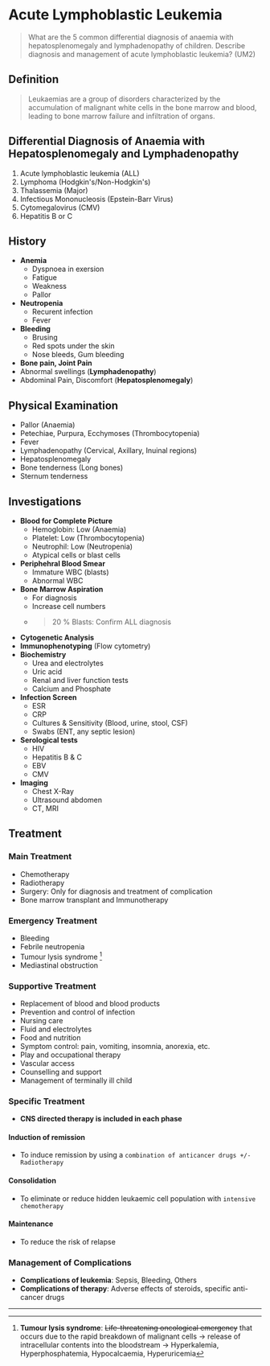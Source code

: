 # Acute Lymphoblastic Leukemia

> What are the 5 common differential diagnosis of anaemia with hepatosplenomegaly and lymphadenopathy of children. Describe diagnosis and management of acute lymphoblastic leukemia? (UM2)

## Definition

> Leukaemias are a group of disorders characterized by the accumulation of malignant white cells in the bone marrow and blood, leading to bone marrow failure and infiltration of organs.

## Differential Diagnosis of Anaemia with Hepatosplenomegaly and Lymphadenopathy

1. Acute lymphoblastic leukemia (ALL)
2. Lymphoma (Hodgkin's/Non-Hodgkin's)
3. Thalassemia (Major)
4. Infectious Mononucleosis (Epstein-Barr Virus)
5. Cytomegalovirus (CMV)
6. Hepatitis B or C

## History

- **Anemia**
  - Dyspnoea in exersion
  - Fatigue
  - Weakness
  - Pallor
- **Neutropenia**
  - Recurent infection
  - Fever
- **Bleeding**
  - Brusing
  - Red spots under the skin
  - Nose bleeds, Gum bleeding
- **Bone pain, Joint Pain**
- Abnormal swellings (**Lymphadenopathy**)
- Abdominal Pain, Discomfort (**Hepatosplenomegaly**)

## Physical Examination

- Pallor (Anaemia)
- Petechiae, Purpura, Ecchymoses (Thrombocytopenia)
- Fever
- Lymphadenopathy (Cervical, Axillary, Inuinal regions)
- Hepatosplenomegaly
- Bone tenderness (Long bones)
- Sternum tenderness

## Investigations

- **Blood for Complete Picture**
  - Hemoglobin: Low (Anaemia)
  - Platelet: Low (Thrombocytopenia)
  - Neutrophil: Low (Neutropenia)
  - Atypical cells or blast cells
- **Periphehral Blood Smear**
  - Immature WBC (blasts)
  - Abnormal WBC
- **Bone Marrow Aspiration**
  - For diagnosis
  - Increase cell numbers
  - > 20 % Blasts: Confirm ALL diagnosis
- **Cytogenetic Analysis**
- **Immunophenotyping** (Flow cytometry)
- **Biochemistry**
  - Urea and electrolytes
  - Uric acid
  - Renal and liver function tests
  - Calcium and Phosphate
- **Infection Screen**
  - ESR
  - CRP
  - Cultures & Sensitivity (Blood, urine, stool, CSF)
  - Swabs (ENT, any septic lesion)
- **Serological tests**
  - HIV
  - Hepatitis B & C
  - EBV
  - CMV
- **Imaging**
  - Chest X-Ray
  - Ultrasound abdomen
  - CT, MRI

## Treatment

### Main Treatment

- Chemotherapy
- Radiotherapy
- Surgery: Only for diagnosis and treatment of complication
- Bone marrow transplant and Immunotherapy

### Emergency Treatment

- Bleeding
- Febrile neutropenia
- Tumour lysis syndrome [^1]
- Mediastinal obstruction

### Supportive Treatment

- Replacement of blood and blood products
- Prevention and control of infection
- Nursing care
- Fluid and electrolytes
- Food and nutrition
- Symptom control: pain, vomiting, insomnia, anorexia, etc.
- Play and occupational therapy
- Vascular access
- Counselling and support
- Management of terminally ill child

### Specific Treatment

- **CNS directed therapy is included in each phase**

#### Induction of remission

- To induce remission by using a `combination of anticancer drugs +/- Radiotherapy`

#### Consolidation

- To eliminate or reduce hidden leukaemic cell population with `intensive chemotherapy`

#### Maintenance

- To reduce the risk of relapse

### Management of Complications

- **Complications of leukemia**: Sepsis, Bleeding, Others
- **Complications of therapy**: Adverse effects of steroids, specific anti-cancer drugs

---

[^1]: **Tumour lysis syndrome**: ~~Life-threatening oncological emergency~~ that occurs due to the rapid breakdown of malignant cells → release of intracellular contents into the bloodstream → Hyperkalemia, Hyperphosphatemia, Hypocalcaemia, Hyperuricemia
